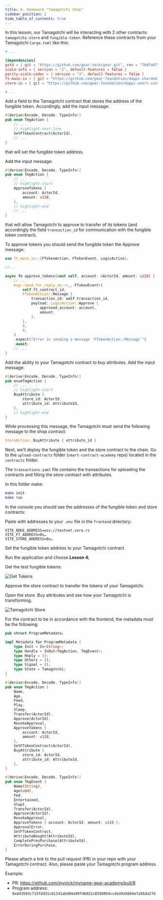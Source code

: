 ```yaml
---
title: 6. Homework "Tamagotchi Shop"
sidebar_position: 2
hide_table_of_contents: true
---
```


In this lesson, our Tamagotchi will be interacting with 2 other contracts: `tamagotchi-store` and `fungible-token`. Reference these contracts from your Tamagotchi `Cargo.toml` like this:

```toml title="Cargo.toml"
# ...

[dependencies]
gstd = { git = "https://github.com/gear-tech/gear.git", rev = "78dfa07", features = ["debug"] }
scale-info = { version = "2", default-features = false }
parity-scale-codec = { version = "3", default-features = false }
ft-main-io = { git = "https://github.com/gear-foundation/dapps-sharded-fungible-token.git", tag = "2.1.2" }
store-io = { git = "https://github.com/gear-foundation/dapps-smart-contract-academy.git"  }

# ...
```

Add a field to the Tamagotchi contract that stores the address of the fungible token. Accordingly, add the input message:

```rust
#[derive(Encode, Decode, TypeInfo)]
pub enum TmgAction {
    // ...
    // highlight-next-line
    SetFTokenContract(ActorId),
    // ...
}
```

that will set the fungible token address.

Add the input message:

```rust
#[derive(Encode, Decode, TypeInfo)]
pub enum TmgAction {
    // ...
    // highlight-start
    ApproveTokens {
        account: ActorId,
        amount: u128,
    },
    // highlight-end
    // ...
}
```

that will allow Tamagotchi to approve to transfer of its tokens (and accordingly the field `transaction_id` for communication with the fungible token contract).

To approve tokens you should send the fungible token the Approve message:

```rust
use ft_main_io::{FTokenAction, FTokenEvent, LogicAction};

//...

async fn approve_tokens(&mut self, account: &ActorId, amount: u128) {
    // ...
    msg::send_for_reply_as::<_, FTokenEvent>(
        self.ft_contract_id,
        FTokenAction::Message {
            transaction_id: self.transaction_id,
            payload: LogicAction::Approve {
                approved_account: account,
                amount,
            },
        },
        0,
        0,
    )
    .expect("Error in sending a message `FTokenAction::Message`")
    .await;
    // ...
}
```

Add the ability to your Tamagotchi contract to buy attributes. Add the input message:

```rust
#[derive(Encode, Decode, TypeInfo)]
pub enumTmgAction {
    // ...
    // highlight-start
    BuyAttribute {
        store_id: ActorId,
        attribute_id: AttributeId,
    },
    // highlight-end
}
```

While processing this message, the Tamagotchi must send the following message to the shop contract:

```rust
StoreAction::BuyAttribute { attribute_id }
```

Next, we’ll deploy the fungible token and the store contract to the chain. Go to the `upload-contracts` folder (`smart-contract-academy` repo) located in the `contracts` folder.

The `transactions.yaml` file contains the transactions for uploading the contracts and filling the store contract with attributes.

In this folder make:

```bash
make init
make run
```

In the console you should see the addresses of the fungible token and store contracts:

Paste with addresses to your `.env` file in the `frontend` directory:

```
VITE_NODE_ADDRESS=wss://testnet.vara.rs
VITE_FT_ADDRESS=0x…
VITE_STORE_ADDRESS=0x…
```

Set the fungible token address to your Tamagotchi contract.

Run the application and choose **Lesson 4**;

Get the test fungible tokens:

![Get Tokens](/img/15/get-tokens.jpg)

Approve the store contract to transfer the tokens of your Tamagotchi.

Open the store. Buy attributes and see how your Tamagotchi is transforming.

![Tamagotchi Store](/img/15/tamagotchi-store.jpg)

For the contract to be in accordance with the frontend, the metadata must be the following:

```rust
pub struct ProgramMetadata;

impl Metadata for ProgramMetadata {
    type Init = In<String>;
    type Handle = InOut<TmgAction, TmgEvent>;
    type Reply = ();
    type Others = ();
    type Signal = ();
    type State = Tamagotchi;
}

#[derive(Encode, Decode, TypeInfo)]
pub enum TmgAction {
    Name,
    Age,
    Feed,
    Play,
    Sleep,
    Transfer(ActorId),
    Approve(ActorId),
    RevokeApproval,
    ApproveTokens {
        account: ActorId,
        amount: u128,
    },
    SetFTokenContract(ActorId),
    BuyAttribute {
        store_id: ActorId,
        attribute_id: AttributeId,
    },
}

#[derive(Encode, Decode, TypeInfo)]
pub enum TmgEvent {
    Name(String),
    Age(u64),
    Fed,
    Entertained,
    Slept,
    Transfer(ActorId),
    Approve(ActorId),
    RevokeApproval,
    ApproveTokens { account: ActorId, amount: u128 },
    ApprovalError,
    SetFTokenContract,
    AttributeBought(AttributeId),
    CompletePrevPurchase(AttributeId),
    ErrorDuringPurchase,
}
```

Please attach a link to the pull request (PR) in your repo with your Tamagotchi contract. Also, please paste your Tamagotchi program address.

Example:

- PR: <https://github.com/mynick/myname-gear-academy/pull/6>
- Program address: `0xd43593c715fdd31c61141abd04a99fd6822c8558854ccde39a5684e7a56da27d`
